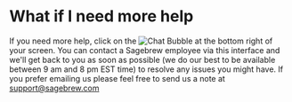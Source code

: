 # What if I need more help #

If you need more help, click on the ![Chat Bubble][1] at the bottom 
right of your screen. You can contact a Sagebrew employee 
via this interface and we'll get back to you as soon as possible (we do our best
to be available between 9 am and 8 pm EST time) to 
resolve any issues you might have. If you prefer emailing us please feel
free to send us a note at [support@sagebrew.com][2]

[1]: https://s3.amazonaws.com/sagebrew/long_term_static/help/chat_bubble.png
[2]: mailto:support@sagebrew.com